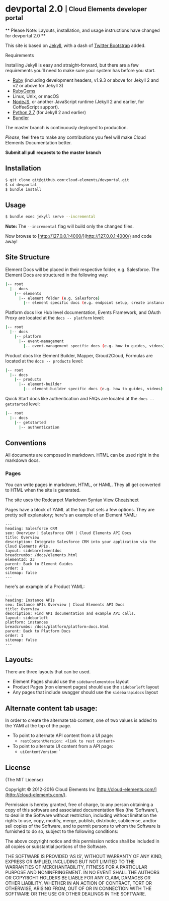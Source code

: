 # devportal 2.0 <sub><sup>| Cloud Elements developer portal</sup></sub>

** Please Note: Layouts, installation, and usage instructions have changed for devportal 2.0 **

This site is based on [Jekyll](http://jekyllrb.com/), with a dash of [Twitter Bootstrap](http://themes.getbootstrap.com/products/dashboard) added.

Requirements

Installing Jekyll is easy and straight-forward, but there are a few requirements you’ll need to make sure your system has before you start.

* [Ruby](https://www.ruby-lang.org/en/downloads/) (including development headers, v1.9.3 or above for Jekyll 2 and v2 or above for Jekyll 3)
* [RubyGems](https://rubygems.org/pages/download)
* Linux, Unix, or macOS
* [NodeJS](https://nodejs.org/), or another JavaScript runtime (Jekyll 2 and earlier, for CoffeeScript support).
* [Python 2.7](https://www.python.org/downloads/) (for Jekyll 2 and earlier)
* [Bundler](http://bundler.io/)

The master branch is continuously deployed to production.

_Please_, feel free to make any contributions you feel will make Cloud Elements Documentation better.

**Submit all pull requests to the master branch**

## Installation

```bash
$ git clone git@github.com:cloud-elements/devportal.git
$ cd devportal
$ bundle install
```

## Usage

```bash
$ bundle exec jekyll serve --incremental
```

**Note:** The `--incremental` flag will build only the changed files.

Now browse to [http://127.0.0.1:4000/](http://127.0.0.1:4000/) and code away!

## Site Structure

Element Docs will be placed in their respective folder, e.g. Salesforce.
The Element Docs are structured in the following way:

```bash
|-- root
  |-- docs
    |-- elements
      |-- element folder (e.g. Salesforce)
        |-- element specific docs (e.g. endpoint setup, create instance)
```

Platform docs like Hub level documentation, Events Framework, and OAuth Proxy are located at the `docs -- platform` level:

```bash
|-- root
  |-- docs
    |-- platform
      |-- event-management
        |-- event-management specific docs (e.g. how to guides, videos)
```

Product docs like Element Builder, Mapper, Groud2Cloud, Formulas are located at the `docs -- products` level:

```bash
|-- root
  |-- docs
    |-- products
      |-- element-builder
        |-- element-builder specific docs (e.g. how to guides, videos)
```

Quick Start docs like authentication and FAQs are located at the `docs -- getstarted` level:

```bash
|-- root
  |-- docs
    |-- getstarted
      |-- authentication
```

## Conventions

All documents are composed in markdown.  HTML can be used right in the markdown docs.

### Pages

You can write pages in markdown, HTML, or HAML. They all get converted to HTML when the site is generated.

The site uses the Redcarpet Markdown Syntax
[View Cheatsheet](https://caleorourke.gitbooks.io/redcarpet-syntax/content/cheatsheet/index.html)

Pages have a block of YAML at the top that sets a few options. They are pretty self explanatory; here's an example of an Element YAML:

```
---
heading: Salesforce CRM
seo: Overview | Salesforce CRM | Cloud Elements API Docs
title: Overview
description: Integrate Salesforce CRM into your application via the Cloud Elements APIs.
layout: sidebarelementdoc
breadcrumbs: /docs/elements.html
elementId: 23
parent: Back to Element Guides
order: 1
sitemap: false
---
```

here's an example of a Product YAML:

```
---
heading: Instance APIs
seo: Instance APIs Overview | Cloud Elements API Docs
title: Overview
description: Find API documentation and example API calls.
layout: sidebarleft
platform: instances
breadcrumbs: /docs/platform/platform-docs.html
parent: Back to Platform Docs
order: 1
sitemap: false
---
```

## Layouts:

There are three layouts that can be used.

- Element Pages should use the `sidebarelementdoc` layout  
- Product Pages (non element pages) should use the `sidebarleft` layout  
- Any pages that include swagger should use the `sidebarapidocs` layout  

## Alternate content tab usage:

In order to create the alternate tab content, one of two values is added to the YAMl at the top of the page.

- To point to alternate API content from a UI page:  
  - `restContentVersion: <link to rest content>`  
- To point to alternate UI content from a API page:  
  - `uiContentVersion`: <link to UI content>`  

## License
(The MIT License)

Copyright © 2012-2016 Cloud Elements Inc [http://cloud-elements.com/](http://cloud-elements.com/).

Permission is hereby granted, free of charge, to any person obtaining a copy of this software and associated documentation files (the ‘Software’), to deal in the Software without restriction, including without limitation the rights to use, copy, modify, merge, publish, distribute, sublicense, and/or sell copies of the Software, and to permit persons to whom the Software is furnished to do so, subject to the following conditions:

The above copyright notice and this permission notice shall be included in all copies or substantial portions of the Software.

THE SOFTWARE IS PROVIDED ‘AS IS’, WITHOUT WARRANTY OF ANY KIND, EXPRESS OR IMPLIED, INCLUDING BUT NOT LIMITED TO THE WARRANTIES OF MERCHANTABILITY, FITNESS FOR A PARTICULAR PURPOSE AND NONINFRINGEMENT. IN NO EVENT SHALL THE AUTHORS OR COPYRIGHT HOLDERS BE LIABLE FOR ANY CLAIM, DAMAGES OR OTHER LIABILITY, WHETHER IN AN ACTION OF CONTRACT, TORT OR OTHERWISE, ARISING FROM, OUT OF OR IN CONNECTION WITH THE SOFTWARE OR THE USE OR OTHER DEALINGS IN THE SOFTWARE.
